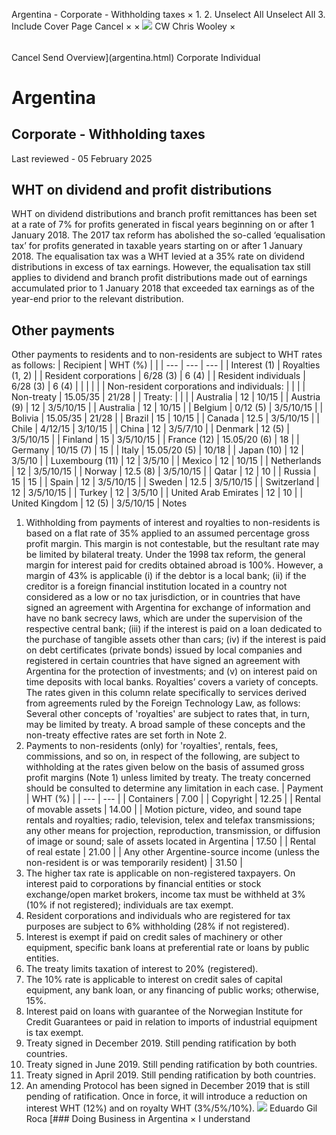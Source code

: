 Argentina - Corporate - Withholding taxes
×
1.
2.
Unselect All
Unselect All
3.
Include Cover Page
Cancel
×
×
![](-/media/world-wide-tax-summaries/attachments/global---chris-wooley.ashx%3Frev=ac5e5f3223b34096b1afc2a6009c7320&revision=ac5e5f32-23b3-4096-b1af-c2a6009c7320&hash=859B7ADC84DC2CBEC9760E9E6EE7DE6D0A8BFCDF)
CW
Chris Wooley
×
######
Cancel
Send
Overview](argentina.html)
Corporate
Individual
# Argentina
## Corporate - Withholding taxes
Last reviewed - 05 February 2025
## WHT on dividend and profit distributions
WHT on dividend distributions and branch profit remittances has been set at a rate of 7% for profits generated in fiscal years beginning on or after 1 January 2018.
The 2017 tax reform has abolished the so-called ‘equalisation tax’ for profits generated in taxable years starting on or after 1 January 2018. The equalisation tax was a WHT levied at a 35% rate on dividend distributions in excess of tax earnings. However, the equalisation tax still applies to dividend and branch profit distributions made out of earnings accumulated prior to 1 January 2018 that exceeded tax earnings as of the year-end prior to the relevant distribution.
## Other payments
Other payments to residents and to non-residents are subject to WHT rates as follows:
| Recipient | WHT (%) | |
| --- | --- | --- |
| Interest (1) | Royalties (1, 2) |
| Resident corporations | 6/28 (3) | 6 (4) |
| Resident individuals | 6/28 (3) | 6 (4) |
|  |  |  |
| Non-resident corporations and individuals: |  |  |
| Non-treaty | 15.05/35 | 21/28 |
| Treaty: |  |  |
| Australia | 12 | 10/15 |
| Austria (9) | 12 | 3/5/10/15 |
| Australia | 12 | 10/15 |
| Belgium | 0/12 (5) | 3/5/10/15 |
| Bolivia | 15.05/35 | 21/28 |
| Brazil | 15 | 10/15 |
| Canada | 12.5 | 3/5/10/15 |
| Chile | 4/12/15 | 3/10/15 |
| China | 12 | 3/5/7/10 |
| Denmark | 12 (5) | 3/5/10/15 |
| Finland | 15 | 3/5/10/15 |
| France (12) | 15.05/20 (6) | 18 |
| Germany | 10/15 (7) | 15 |
| Italy | 15.05/20 (5) | 10/18 |
| Japan (10) | 12 | 3/5/10 |
| Luxembourg (11) | 12 | 3/5/10 |
| Mexico | 12 | 10/15 |
| Netherlands | 12 | 3/5/10/15 |
| Norway | 12.5 (8) | 3/5/10/15 |
| Qatar | 12 | 10 |
| Russia | 15 | 15 |
| Spain | 12 | 3/5/10/15 |
| Sweden | 12.5 | 3/5/10/15 |
| Switzerland | 12 | 3/5/10/15 |
| Turkey | 12 | 3/5/10 |
| United Arab Emirates | 12 | 10 |
| United Kingdom | 12 (5) | 3/5/10/15 |
Notes
1. Withholding from payments of interest and royalties to non-residents is based on a flat rate of 35% applied to an assumed percentage gross profit margin. This margin is not contestable, but the resultant rate may be limited by bilateral treaty. Under the 1998 tax reform, the general margin for interest paid for credits obtained abroad is 100%. However, a margin of 43% is applicable (i) if the debtor is a local bank; (ii) if the creditor is a foreign financial institution located in a country not considered as a low or no tax jurisdiction, or in countries that have signed an agreement with Argentina for exchange of information and have no bank secrecy laws, which are under the supervision of the respective central bank; (iii) if the interest is paid on a loan dedicated to the purchase of tangible assets other than cars; (iv) if the interest is paid on debt certificates (private bonds) issued by local companies and registered in certain countries that have signed an agreement with Argentina for the protection of investments; and (v) on interest paid on time deposits with local banks.
Royalties’ covers a variety of concepts. The rates given in this column relate specifically to services derived from agreements ruled by the Foreign Technology Law, as follows:
Several other concepts of 'royalties' are subject to rates that, in turn, may be limited by treaty. A broad sample of these concepts and the non-treaty effective rates are set forth in Note 2.
2. Payments to non-residents (only) for 'royalties', rentals, fees, commissions, and so on, in respect of the following, are subject to withholding at the rates given below on the basis of assumed gross profit margins (Note 1) unless limited by treaty. The treaty concerned should be consulted to determine any limitation in each case.
| Payment | WHT (%) |
| --- | --- |
| Containers | 7.00 |
| Copyright | 12.25 |
| Rental of movable assets | 14.00 |
| Motion picture, video, and sound tape rentals and royalties; radio, television, telex and telefax transmissions; any other means for projection, reproduction, transmission, or diffusion of image or sound; sale of assets located in Argentina | 17.50 |
| Rental of real estate | 21.00 |
| Any other Argentine-source income (unless the non-resident is or was temporarily resident) | 31.50 |
3. The higher tax rate is applicable on non-registered taxpayers. On interest paid to corporations by financial entities or stock exchange/open market brokers, income tax must be withheld at 3% (10% if not registered); individuals are tax exempt.
4. Resident corporations and individuals who are registered for tax purposes are subject to 6% withholding (28% if not registered).
5. Interest is exempt if paid on credit sales of machinery or other equipment, specific bank loans at preferential rate or loans by public entities.
6. The treaty limits taxation of interest to 20% (registered).
7. The 10% rate is applicable to interest on credit sales of capital equipment, any bank loan, or any financing of public works; otherwise, 15%.
8. Interest paid on loans with guarantee of the Norwegian Institute for Credit Guarantees or paid in relation to imports of industrial equipment is tax exempt.
9. Treaty signed in December 2019. Still pending ratification by both countries.
10. Treaty signed in June 2019. Still pending ratification by both countries.
11. Treaty signed in April 2019. Still pending ratification by both countries.
12. An amending Protocol has been signed in December 2019 that is still pending of ratification. Once in force, it will introduce a reduction on interest WHT (12%) and on royalty WHT (3%/5%/10%).
![](-/media/world-wide-tax-summaries/argentinaeduardo-marcelo-gil-rocaargentina--eduardo-gil-rocajpg20210405172326090.ashx%3Frev=6df0b810142e4b40afac7ca1442c86ef&revision=6df0b810-142e-4b40-afac-7ca1442c86ef&hash=136BB899D3ADD84DB34467F55FA2ED79F47C48FB)
Eduardo Gil Roca
[### Doing Business in Argentina
×
I understand